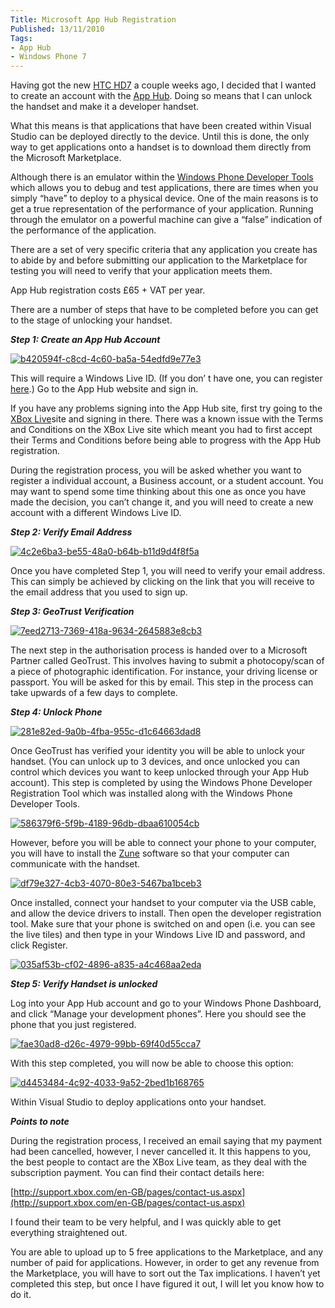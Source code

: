 ```yaml
---
Title: Microsoft App Hub Registration
Published: 13/11/2010
Tags:
- App Hub
- Windows Phone 7
---
```


Having got the new [HTC HD7](http://www.htc.com/uk/product/hd7/overview.html) a couple weeks ago, I decided that I wanted to create an account with the [App Hub](http://create.msdn.com/). Doing so means that I can unlock the handset and make it a developer handset.

What this means is that applications that have been created within Visual Studio can be deployed directly to the device. Until this is done, the only way to get applications onto a handset is to download them directly from the Microsoft Marketplace.

Although there is an emulator within the [Windows Phone Developer Tools](http://www.microsoft.com/downloads/en/details.aspx?FamilyID=04704acf-a63a-4f97-952c-8b51b34b00ce&displaylang=en) which allows you to debug and test applications, there are times when you simply “have” to deploy to a physical device. One of the main reasons is to get a true representation of the performance of your application. Running through the emulator on a powerful machine can give a “false” indication of the performance of the application.

There are a set of very specific criteria that any application you create has to abide by and before submitting our application to the Marketplace for testing you will need to verify that your application meets them.

App Hub registration costs £65 + VAT per year.

There are a number of steps that have to be completed before you can get to the stage of unlocking your handset.

**_Step 1: Create an App Hub Account_**

[![b420594f-c8cd-4c60-ba5a-54edfd9e77e3](http://www.gep13.co.uk/blog/wp-content/uploads/Microsoft-App-Hub-Registration_13804/b420594f-c8cd-4c60-ba5a-54edfd9e77e3_thumb.png)](http://www.gep13.co.uk/blog/wp-content/uploads/Microsoft-App-Hub-Registration_13804/b420594f-c8cd-4c60-ba5a-54edfd9e77e3.png)

This will require a Windows Live ID. (If you don’ t have one, you can register [here](https://signup.live.com/signup.aspx?lic=1).) Go to the App Hub website and sign in.

If you have any problems signing into the App Hub site, first try going to the [XBox Live](http://www.xbox.com/en-US/live)site and signing in there. There was a known issue with the Terms and Conditions on the XBox Live site which meant you had to first accept their Terms and Conditions before being able to progress with the App Hub registration.

During the registration process, you will be asked whether you want to register a individual account, a Business account, or a student account. You may want to spend some time thinking about this one as once you have made the decision, you can’t change it, and you will need to create a new account with a different Windows Live ID.

**_Step 2: Verify Email Address_**

[![4c2e6ba3-be55-48a0-b64b-b11d9d4f8f5a](http://www.gep13.co.uk/blog/wp-content/uploads/Microsoft-App-Hub-Registration_13804/4c2e6ba3-be55-48a0-b64b-b11d9d4f8f5a_thumb.png)](http://www.gep13.co.uk/blog/wp-content/uploads/Microsoft-App-Hub-Registration_13804/4c2e6ba3-be55-48a0-b64b-b11d9d4f8f5a.png)

Once you have completed Step 1, you will need to verify your email address. This can simply be achieved by clicking on the link that you will receive to the email address that you used to sign up.

**_Step 3: GeoTrust Verification_**

[![7eed2713-7369-418a-9634-2645883e8cb3](http://www.gep13.co.uk/blog/wp-content/uploads/Microsoft-App-Hub-Registration_13804/7eed2713-7369-418a-9634-2645883e8cb3_thumb.png)](http://www.gep13.co.uk/blog/wp-content/uploads/Microsoft-App-Hub-Registration_13804/7eed2713-7369-418a-9634-2645883e8cb3.png)

The next step in the authorisation process is handed over to a Microsoft Partner called GeoTrust. This involves having to submit a photocopy/scan of a piece of photographic identification. For instance, your driving license or passport. You will be asked for this by email. This step in the process can take upwards of a few days to complete.

**_Step 4: Unlock Phone_**

[![281e82ed-9a0b-4fba-955c-d1c64663dad8](http://www.gep13.co.uk/blog/wp-content/uploads/Microsoft-App-Hub-Registration_13804/281e82ed-9a0b-4fba-955c-d1c64663dad8_thumb.png)](http://www.gep13.co.uk/blog/wp-content/uploads/Microsoft-App-Hub-Registration_13804/281e82ed-9a0b-4fba-955c-d1c64663dad8.png)

Once GeoTrust has verified your identity you will be able to unlock your handset. (You can unlock up to 3 devices, and once unlocked you can control which devices you want to keep unlocked through your App Hub account). This step is completed by using the Windows Phone Developer Registration Tool which was installed along with the Windows Phone Developer Tools.

[![586379f6-5f9b-4189-96db-dbaa610054cb](http://www.gep13.co.uk/blog/wp-content/uploads/Microsoft-App-Hub-Registration_13804/586379f6-5f9b-4189-96db-dbaa610054cb_thumb.png)](http://www.gep13.co.uk/blog/wp-content/uploads/Microsoft-App-Hub-Registration_13804/586379f6-5f9b-4189-96db-dbaa610054cb.png)

However, before you will be able to connect your phone to your computer, you will have to install the [Zune](http://www.zune.net/en-GB/) software so that your computer can communicate with the handset.

[![df79e327-4cb3-4070-80e3-5467ba1bceb3](http://www.gep13.co.uk/blog/wp-content/uploads/Microsoft-App-Hub-Registration_13804/df79e327-4cb3-4070-80e3-5467ba1bceb3_thumb.png)](http://www.gep13.co.uk/blog/wp-content/uploads/Microsoft-App-Hub-Registration_13804/df79e327-4cb3-4070-80e3-5467ba1bceb3.png)

Once installed, connect your handset to your computer via the USB cable, and allow the device drivers to install. Then open the developer registration tool. Make sure that your phone is switched on and open (i.e. you can see the live tiles) and then type in your Windows Live ID and password, and click Register.

[![035af53b-cf02-4896-a835-a4c468aa2eda](http://www.gep13.co.uk/blog/wp-content/uploads/Microsoft-App-Hub-Registration_13804/035af53b-cf02-4896-a835-a4c468aa2eda_thumb.png)](http://www.gep13.co.uk/blog/wp-content/uploads/Microsoft-App-Hub-Registration_13804/035af53b-cf02-4896-a835-a4c468aa2eda.png)

**_Step 5: Verify Handset is unlocked_**

Log into your App Hub account and go to your Windows Phone Dashboard, and click “Manage your development phones”. Here you should see the phone that you just registered.

[![fae30ad8-d26c-4979-99bb-69f40d55cca7](http://www.gep13.co.uk/blog/wp-content/uploads/Microsoft-App-Hub-Registration_13804/fae30ad8-d26c-4979-99bb-69f40d55cca7_thumb.png)](http://www.gep13.co.uk/blog/wp-content/uploads/Microsoft-App-Hub-Registration_13804/fae30ad8-d26c-4979-99bb-69f40d55cca7.png)

With this step completed, you will now be able to choose this option:

[![d4453484-4c92-4033-9a52-2bed1b168765](http://www.gep13.co.uk/blog/wp-content/uploads/Microsoft-App-Hub-Registration_13804/d4453484-4c92-4033-9a52-2bed1b168765_thumb.png)](http://www.gep13.co.uk/blog/wp-content/uploads/Microsoft-App-Hub-Registration_13804/d4453484-4c92-4033-9a52-2bed1b168765.png)

Within Visual Studio to deploy applications onto your handset.

**_Points to note_**

During the registration process, I received an email saying that my payment had been cancelled, however, I never cancelled it. It this happens to you, the best people to contact are the XBox Live team, as they deal with the subscription payment. You can find their contact details here:

[http://support.xbox.com/en-GB/pages/contact-us.aspx](http://support.xbox.com/en-GB/pages/contact-us.aspx)

I found their team to be very helpful, and I was quickly able to get everything straightened out.

You are able to upload up to 5 free applications to the Marketplace, and any number of paid for applications. However, in order to get any revenue from the Marketplace, you will have to sort out the Tax implications. I haven’t yet completed this step, but once I have figured it out, I will let you know how to do it.
